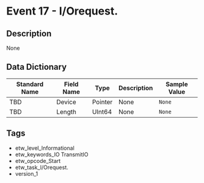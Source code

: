 # Event 17 - I/Orequest.

## Description
None

## Data Dictionary
|Standard Name|Field Name|Type|Description|Sample Value|
|---|---|---|---|---|
|TBD|Device|Pointer|None|`None`|
|TBD|Length|UInt64|None|`None`|

## Tags
* etw_level_Informational
* etw_keywords_IO TransmitIO
* etw_opcode_Start
* etw_task_I/Orequest.
* version_1
